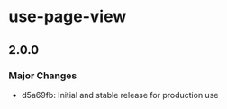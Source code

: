# use-page-view

## 2.0.0

### Major Changes

- d5a69fb: Initial and stable release for production use
